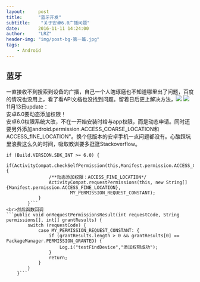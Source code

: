 ```yaml
---
layout:     post
title:      "蓝牙开发"
subtitle:    "关于安卓6.0广播问题"
date:       2016-11-11 14:24:00
author:     "LRZ"
header-img: "img/post-bg-第一篇.jpg"
tags:
    - Android
---
```

## 蓝牙
一直接收不到搜索到设备的广播，自己一个人瞎琢磨也不知道哪里出了问题，百度的情况也没用上，看了看API文档也没找到问题。留着日后更上解决方法，![](http://i.imgur.com/CMeC8IC.png)
![](http://i.imgur.com/1px7v4v.png)<br>
11月13日update：<br>
安卓6.0要动态添加权限！<br>
安卓6.0权限系统大改，不在一开始安装时给与app权限，而是动态申请。同时还要另外添加android.permission.ACCESS_COARSE_LOCATION和ACCESS_fINE_LOCATION"。换个低版本的安卓手机一点问题都没有。心酸踩坑里浪费这么久的时间，吸取教训要多逛逛Stackoverflow。<br>
```
if (Build.VERSION.SDK_INT >= 6.0) {
            if(ActivityCompat.checkSelfPermission(this,Manifest.permission.ACCESS_COARSE_LOCATION)!=PackageManager.PERMISSION_GRANTED){
                /**动态添加权限：ACCESS_FINE_LOCATION*/
                ActivityCompat.requestPermissions(this, new String[]{Manifest.permission.ACCESS_FINE_LOCATION},
                        MY_PERMISSION_REQUEST_CONSTANT);
            }
        }```
<br>然后函数回调
```public void onRequestPermissionsResult(int requestCode, String permissions[], int[] grantResults) {
        switch (requestCode) {
            case MY_PERMISSION_REQUEST_CONSTANT: {
                if (grantResults.length > 0 && grantResults[0] == PackageManager.PERMISSION_GRANTED) {
                    Log.i("testFindDevice","添加权限成功");
                }
                return;
            }
        }
    }```